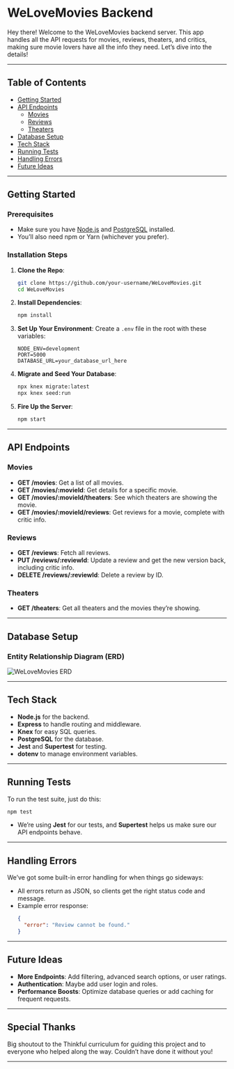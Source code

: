 # WeLoveMovies Backend

Hey there! Welcome to the WeLoveMovies backend server. This app handles all the API requests for movies, reviews, theaters, and critics, making sure movie lovers have all the info they need. Let’s dive into the details!

---

## Table of Contents

- [Getting Started](#getting-started)
- [API Endpoints](#api-endpoints)
  - [Movies](#movies)
  - [Reviews](#reviews)
  - [Theaters](#theaters)
- [Database Setup](#database-setup)
- [Tech Stack](#tech-stack)
- [Running Tests](#running-tests)
- [Handling Errors](#handling-errors)
- [Future Ideas](#future-ideas)

---

## Getting Started

### Prerequisites

- Make sure you have [Node.js](https://nodejs.org/) and [PostgreSQL](https://www.postgresql.org/) installed.
- You’ll also need npm or Yarn (whichever you prefer).

### Installation Steps

1. **Clone the Repo**:
   ```bash
   git clone https://github.com/your-username/WeLoveMovies.git
   cd WeLoveMovies
   ```

2. **Install Dependencies**:
   ```bash
   npm install
   ```

3. **Set Up Your Environment**:
   Create a `.env` file in the root with these variables:
   ```env
   NODE_ENV=development
   PORT=5000
   DATABASE_URL=your_database_url_here
   ```

4. **Migrate and Seed Your Database**:
   ```bash
   npx knex migrate:latest
   npx knex seed:run
   ```

5. **Fire Up the Server**:
   ```bash
   npm start
   ```

---

## API Endpoints

### Movies

- **GET /movies**: Get a list of all movies.
- **GET /movies/:movieId**: Get details for a specific movie.
- **GET /movies/:movieId/theaters**: See which theaters are showing the movie.
- **GET /movies/:movieId/reviews**: Get reviews for a movie, complete with critic info.

### Reviews

- **GET /reviews**: Fetch all reviews.
- **PUT /reviews/:reviewId**: Update a review and get the new version back, including critic info.
- **DELETE /reviews/:reviewId**: Delete a review by ID.

### Theaters

- **GET /theaters**: Get all theaters and the movies they’re showing.

---

## Database Setup

### Entity Relationship Diagram (ERD)

![WeLoveMovies ERD](WeLoveMovies_ERD.png)

---

## Tech Stack

- **Node.js** for the backend.
- **Express** to handle routing and middleware.
- **Knex** for easy SQL queries.
- **PostgreSQL** for the database.
- **Jest** and **Supertest** for testing.
- **dotenv** to manage environment variables.

---

## Running Tests

To run the test suite, just do this:

```bash
npm test
```

- We’re using **Jest** for our tests, and **Supertest** helps us make sure our API endpoints behave.

---

## Handling Errors

We’ve got some built-in error handling for when things go sideways:
- All errors return as JSON, so clients get the right status code and message.
- Example error response:
  ```json
  {
    "error": "Review cannot be found."
  }
  ```

---

## Future Ideas

- **More Endpoints**: Add filtering, advanced search options, or user ratings.
- **Authentication**: Maybe add user login and roles.
- **Performance Boosts**: Optimize database queries or add caching for frequent requests.

---

## Special Thanks

Big shoutout to the Thinkful curriculum for guiding this project and to everyone who helped along the way. Couldn’t have done it without you!

---
